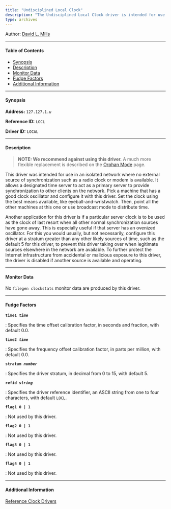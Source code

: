 ```yaml
---
title: "Undisciplined Local Clock"
description: "The Undisciplined Local Clock driver is intended for use in an isolated network where no external source of synchronization such as a radio clock or modem is available. It allows a designated time server to act as a primary server to provide synchronization to other clients on the network."
type: archives
---
```


Author: [David L. Mills](https://www.nwtime.org/tribute-to-david-l-mills/)

* * *

#### Table of Contents

*   [Synopsis](/documentation/drivers/driver1/#synopsis)
*   [Description](/documentation/drivers/driver1/#description)
*   [Monitor Data](/documentation/drivers/driver1/#monitor-data)
*   [Fudge Factors](/documentation/drivers/driver1/#fudge-factors)
*   [Additional Information](/documentation/drivers/driver1/#additional-information)

* * *

#### Synopsis

**Address:** <code>127.127.1._u_</code>

**Reference ID:** `LOCL`

**Driver ID:** `LOCAL`

* * *

#### Description

> **NOTE: We recommend against using this driver.** A much more flexible replacement is described on the [Orphan Mode](/documentation/4.2.8-series/orphan/) page.


This driver was intended for use in an isolated network where no external source of synchronization such as a radio clock or modem is available. It allows a designated time server to act as a primary server to provide synchronization to other clients on the network. Pick a machine that has a good clock oscillator and configure it with this driver. Set the clock using the best means available, like eyeball-and-wristwatch. Then, point all the other machines at this one or use broadcast mode to distribute time.

Another application for this driver is if a particular server clock is to be used as the clock of last resort when all other normal synchronization sources have gone away. This is especially useful if that server has an ovenized oscillator. For this you would usually, but not necessarily, configure this driver at a stratum greater than any other likely sources of time, such as the default 5 for this driver, to prevent this driver taking over when legitimate sources elsewhere in the network are available. To further protect the Internet infrastructure from accidental or malicious exposure to this driver, the driver is disabled if another source is available and operating.

* * *

#### Monitor Data

No `filegen clockstats` monitor data are produced by this driver.

* * *

#### Fudge Factors

<code>**time1 _time_**</code>

: Specifies the time offset calibration factor, in seconds and fraction, with default 0.0.

<code>**time2 _time_**</code>

: Specifies the frequency offset calibration factor, in parts per million, with default 0.0.

<code>**stratum _number_**</code>

: Specifies the driver stratum, in decimal from 0 to 15, with default 5.

<code>**refid _string_**</code>

: Specifies the driver reference identifier, an ASCII string from one to four characters, with default `LOCL`.

<code>**flag1 0 | 1**</code>

: Not used by this driver.

<code>**flag2 0 | 1**</code>

: Not used by this driver.

<code>**flag3 0 | 1**</code>

: Not used by this driver.

<code>**flag4 0 | 1**</code>

: Not used by this driver.

* * *

#### Additional Information

[Reference Clock Drivers](/documentation/4.2.8-series/refclock/)